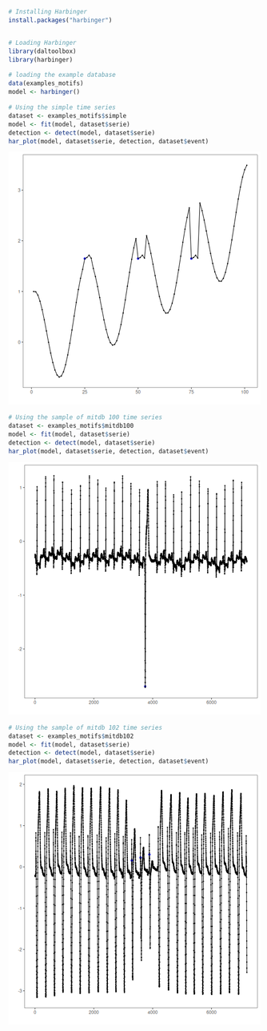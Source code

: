 
``` r
# Installing Harbinger
install.packages("harbinger")
```

```

```


``` r
# Loading Harbinger
library(daltoolbox)
library(harbinger) 
```


``` r
# loading the example database
data(examples_motifs)
model <- harbinger()
```


``` r
# Using the simple time series 
dataset <- examples_motifs$simple
model <- fit(model, dataset$serie)
detection <- detect(model, dataset$serie)
har_plot(model, dataset$serie, detection, dataset$event)
```

![plot of chunk unnamed-chunk-4](fig/examples_motifs/unnamed-chunk-4-1.png)


``` r
# Using the sample of mitdb 100 time series 
dataset <- examples_motifs$mitdb100
model <- fit(model, dataset$serie)
detection <- detect(model, dataset$serie)
har_plot(model, dataset$serie, detection, dataset$event)
```

![plot of chunk unnamed-chunk-5](fig/examples_motifs/unnamed-chunk-5-1.png)


``` r
# Using the sample of mitdb 102 time series 
dataset <- examples_motifs$mitdb102
model <- fit(model, dataset$serie)
detection <- detect(model, dataset$serie)
har_plot(model, dataset$serie, detection, dataset$event)
```

![plot of chunk unnamed-chunk-6](fig/examples_motifs/unnamed-chunk-6-1.png)

